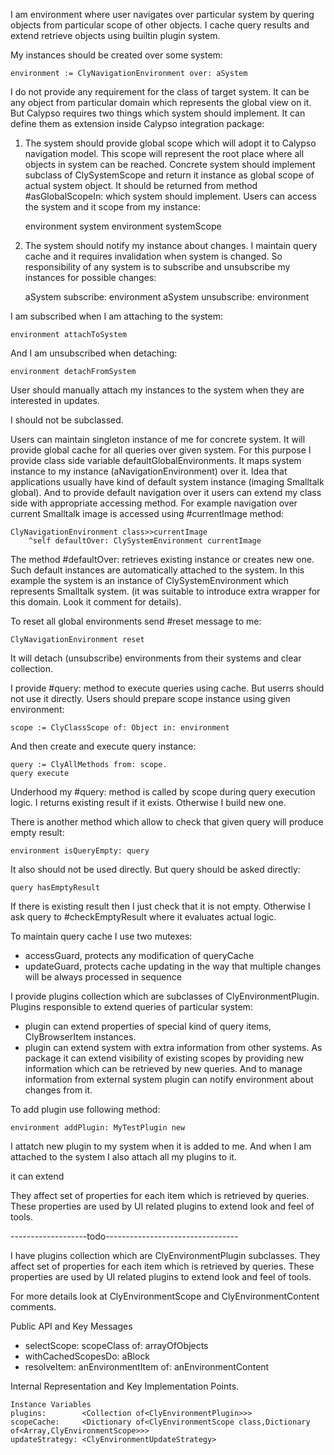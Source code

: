 I am environment where user navigates over particular system by quering objects from particular scope of other objects. 
I cache query results and extend retrieve objects using builtin plugin system.

My instances should be created over some system: 

	environment := ClyNavigationEnvironment over: aSystem

I do not provide any requirement for the class of target system. It can be any object from particular domain which represents the global view on it.
But Calypso requires two things which system should implement. It can define them as extension inside Calypso integration package:

1) The system should provide global scope which will adopt it to Calypso navigation model. This scope will represent the root place where all objects in system can be reached.
Concrete system should implement subclass of ClySystemScope and return it instance as global scope of actual system object. It should be returned from method #asGlobalScopeIn: which system should implement.
Users can access the system and it scope from my instance:
	
	environment system
	environment systemScope

2) The system should notify my instance about changes.
I maintain query cache and it requires invalidation when system is changed. So responsibility of any system is to subscribe and unsubscribe my instances for possible changes: 
	
	aSystem subscribe: environment
	aSystem unsubscribe: environment
	
I am subscribed when I am attaching to the system:
	
	environment attachToSystem
	
And I am unsubscribed when detaching: 

	environment detachFromSystem
	
User should manually attach my instances to the system when they are interested in updates.

I should not be subclassed. 

Users can maintain singleton instance of me for concrete system. It will provide global cache for all queries over given system.
For this purpose I provide class side variable defaultGlobalEnvironments. It maps system instance to my instance (aNavigationEnvironment) over it.
Idea that applications usually have kind of default system instance (imaging Smalltalk global). And to provide default navigation over it users can extend my class side with appropriate accessing method. 
For example navigation over current Smalltalk image is accessed using #currentImage method: 

	ClyNavigationEnvironment class>>currentImage 	
		^self defaultOver: ClySystemEnvironment currentImage

The method #defaultOver: retrieves existing instance or creates new one. Such default instances are automatically attached to the system.
In this example the system is an instance of ClySystemEnvironment which represents Smalltalk system. (it was suitable to introduce extra wrapper for this domain. Look it comment for details).

To reset all global environments send #reset message to me: 

	ClyNavigationEnvironment reset
	
It will detach (unsubscribe) environments from their systems and clear collection.

I provide #query: method to execute queries using cache. But userrs should not use it directly.
Users should prepare scope instance using given environment:

	scope := ClyClassScope of: Object in: environment 

And then create and execute query instance: 

	query := ClyAllMethods from: scope.
	query execute

Underhood my #query: method is called by scope during query execution logic. I returns existing result if it exists. Otherwise I build new one.

There is another method which allow to check that given query will produce empty result:
	
	environment isQueryEmpty: query
	
It also should not be used directly. But query should be asked directly: 

	query hasEmptyResult

If there is existing result then I just check that it is not empty. Otherwise I ask query to #checkEmptyResult where it evaluates actual logic.

To maintain query cache I use two mutexes:

- accessGuard, protects any modification of queryCache
- updateGuard, protects cache updating in the way that multiple changes will be always processed in sequence

I provide plugins collection which are subclasses of ClyEnvironmentPlugin. Plugins responsible to extend queries of particular system:

- plugin can extend properties of special kind of query items, ClyBrowserItem instances.
- plugin can extend system with extra information from other systems. 
As package it can extend visibility of existing scopes by providing new information which can be retrieved by new queries.
And to manage information from external system plugin can notify environment about changes from it.

To add plugin use following method:

	environment addPlugin: MyTestPlugin new
	
I attatch new plugin to my system when it is added to me.
And when I am attached to the system I also attach all my plugins to it.

 it can extend 

They affect set of properties for each item which is retrieved by queries.
These properties are used by UI related plugins to extend look and feel of tools.

-------------------todo---------------------------------
    


I have plugins collection which are ClyEnvironmentPlugin subclasses. They affect set of properties for each item which is retrieved by queries.
These properties are used by UI related plugins to extend look and feel of tools.

For more details look at ClyEnvironmentScope and ClyEnvironmentContent comments.

Public API and Key Messages

- selectScope: scopeClass of: arrayOfObjects
- withCachedScopesDo: aBlock
- resolveItem: anEnvironmentItem of: anEnvironmentContent
 
Internal Representation and Key Implementation Points.

    Instance Variables 
	plugins:		<Collection of<ClyEnvironmentPlugin>>>
	scopeCache:		<Dictionary of<ClyEnvironmentScope class,Dictionary of<Array,ClyEnvironmentScope>>>
	updateStrategy:	<ClyEnvironmentUpdateStrategy>